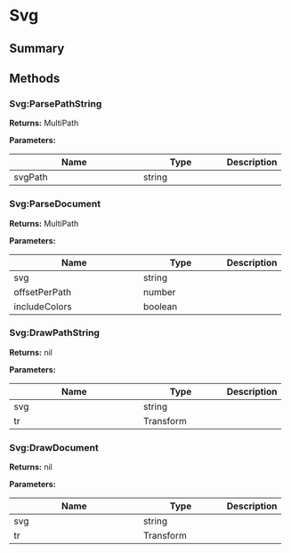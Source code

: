 
# Svg

## Summary






## Methods


### Svg:ParsePathString



**Returns:** MultiPath


**Parameters:**

<table data-full-width="false">
<thead><tr><th width="217">Name</th><th width="134">Type</th><th>Description</th></tr></thead>
<tbody><tr><td>svgPath</td><td>string</td><td></td></tr></tbody></table>






### Svg:ParseDocument



**Returns:** MultiPath


**Parameters:**

<table data-full-width="false">
<thead><tr><th width="217">Name</th><th width="134">Type</th><th>Description</th></tr></thead>
<tbody><tr><td>svg</td><td>string</td><td></td></tr>
<tr><td>offsetPerPath</td><td>number</td><td></td></tr>
<tr><td>includeColors</td><td>boolean</td><td></td></tr></tbody></table>






### Svg:DrawPathString



**Returns:** nil


**Parameters:**

<table data-full-width="false">
<thead><tr><th width="217">Name</th><th width="134">Type</th><th>Description</th></tr></thead>
<tbody><tr><td>svg</td><td>string</td><td></td></tr>
<tr><td>tr</td><td>Transform</td><td></td></tr></tbody></table>






### Svg:DrawDocument



**Returns:** nil


**Parameters:**

<table data-full-width="false">
<thead><tr><th width="217">Name</th><th width="134">Type</th><th>Description</th></tr></thead>
<tbody><tr><td>svg</td><td>string</td><td></td></tr>
<tr><td>tr</td><td>Transform</td><td></td></tr></tbody></table>






